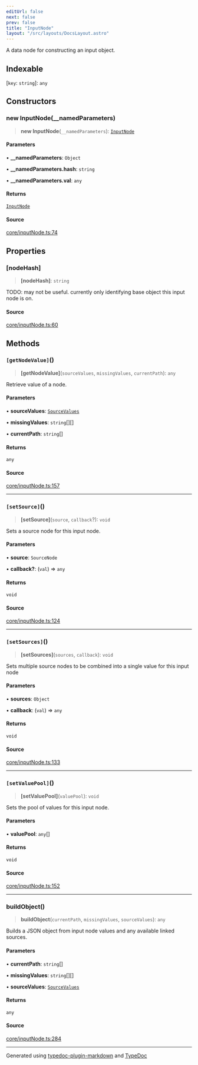 ```yaml
---
editUrl: false
next: false
prev: false
title: "InputNode"
layout: "/src/layouts/DocsLayout.astro"
---
```


A data node for constructing an input object.

## Indexable

 \[`key`: `string`\]: `any`

## Constructors

### new InputNode(__namedParameters)

> **new InputNode**(`__namedParameters`): [`InputNode`](/api/classes/inputnode/)

#### Parameters

• **\_\_namedParameters**: `Object`

• **\_\_namedParameters\.hash**: `string`

• **\_\_namedParameters\.val**: `any`

#### Returns

[`InputNode`](/api/classes/inputnode/)

#### Source

[core/inputNode.ts:74](https://github.com/edwinlzs/chainflow/blob/902c18e/src/core/inputNode.ts#L74)

## Properties

### [nodeHash]

> **[nodeHash]**: `string`

TODO: may not be useful. currently only identifying base object this input node is on.

#### Source

[core/inputNode.ts:60](https://github.com/edwinlzs/chainflow/blob/902c18e/src/core/inputNode.ts#L60)

## Methods

### `[getNodeValue]`()

> **[getNodeValue]**(`sourceValues`, `missingValues`, `currentPath`): `any`

Retrieve value of a node.

#### Parameters

• **sourceValues**: [`SourceValues`](/api/type-aliases/sourcevalues/)

• **missingValues**: `string`[][]

• **currentPath**: `string`[]

#### Returns

`any`

#### Source

[core/inputNode.ts:157](https://github.com/edwinlzs/chainflow/blob/902c18e/src/core/inputNode.ts#L157)

***

### `[setSource]`()

> **[setSource]**(`source`, `callback`?): `void`

Sets a source node for this input node.

#### Parameters

• **source**: `SourceNode`

• **callback?**: (`val`) => `any`

#### Returns

`void`

#### Source

[core/inputNode.ts:124](https://github.com/edwinlzs/chainflow/blob/902c18e/src/core/inputNode.ts#L124)

***

### `[setSources]`()

> **[setSources]**(`sources`, `callback`): `void`

Sets multiple source nodes to be combined into a single value for this input node

#### Parameters

• **sources**: `Object`

• **callback**: (`val`) => `any`

#### Returns

`void`

#### Source

[core/inputNode.ts:133](https://github.com/edwinlzs/chainflow/blob/902c18e/src/core/inputNode.ts#L133)

***

### `[setValuePool]`()

> **[setValuePool]**(`valuePool`): `void`

Sets the pool of values for this input node.

#### Parameters

• **valuePool**: `any`[]

#### Returns

`void`

#### Source

[core/inputNode.ts:152](https://github.com/edwinlzs/chainflow/blob/902c18e/src/core/inputNode.ts#L152)

***

### buildObject()

> **buildObject**(`currentPath`, `missingValues`, `sourceValues`): `any`

Builds a JSON object from input node values and
any available linked sources.

#### Parameters

• **currentPath**: `string`[]

• **missingValues**: `string`[][]

• **sourceValues**: [`SourceValues`](/api/type-aliases/sourcevalues/)

#### Returns

`any`

#### Source

[core/inputNode.ts:284](https://github.com/edwinlzs/chainflow/blob/902c18e/src/core/inputNode.ts#L284)

***

Generated using [typedoc-plugin-markdown](https://www.npmjs.com/package/typedoc-plugin-markdown) and [TypeDoc](https://typedoc.org/)
